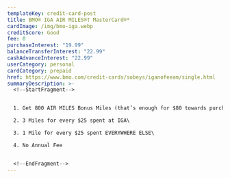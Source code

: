 ```yaml
---
templateKey: credit-card-post
title: BMO® IGA AIR MILES®† MasterCard®*
cardImage: /img/bmo-iga.webp
creditScore: Good
fee: 0
purchaseInterest: "19.99"
balanceTransferInterest: "22.99"
cashAdvanceInterest: "22.99"
userCategory: personal
cardCategory: prepaid
href: https://www.bmo.com/credit-cards/sobeys/iganofeeam/single.html
summaryDescription: >-
  <!--StartFragment-->


  1. Get 800 AIR MILES Bonus Miles (that’s enough for $80 towards purchases with AIR MILES Cash) when you spend $1,000 in the first 3 months\

  2. 3 Miles for every $25 spent at IGA\

  3. 1 Mile for every $25 spent EVERYWHERE ELSE\

  4. No Annual Fee


  <!--EndFragment-->
---
```

